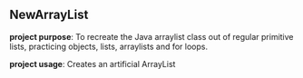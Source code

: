 <h2><strong>NewArrayList</strong></h2>
<p><strong>project purpose</strong>: To recreate the Java arraylist class out of regular primitive lists, practicing objects, lists, arraylists and for loops.</p>
<p><strong>project usage</strong>: Creates an artificial ArrayList</p>

